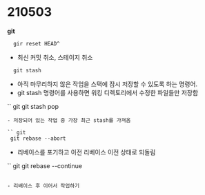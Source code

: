 210503
===============
<b>git</b>

``` git
  gir reset HEAD^
 ```
- 최신 커밋 취소, 스테이지 취소

``` git
  git stash
 ```
 - 아직 마무리하지 않은 작업을 스택에 잠시 저장할 수 있도록 하는 명령어. 
 - git stash 명령어를 사용하면 워킹 디렉토리에서 수정한 파일들만 저장함

`` git
  git stash pop
 ```
 - 저장되어 있는 작업 중 가장 최근 stash를 가져옴

`` git
  git rebase --abort
 ```
 - 리베이스를 포기하고 이전 리베이스 이전 상태로 되돌림

`` git
  git rebase --continue
 ```
 
- 리배이스 후 이어서 작업하기
